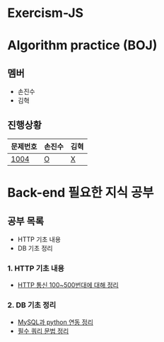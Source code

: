 # Exercism-JS

# Algorithm practice (BOJ)

## 멤버
- 손진수
- 김혁


## 진행상황
|문제번호|손진수|김혁|
|--|--|--|
|[1004](https://www.acmicpc.net/problem/1463)|[O](https://rhange.tistory.com/205?category=1186439)|[X](https://rhange.tistory.com/205?category=1186439)|


# Back-end 필요한 지식 공부

## 공부 목록
- HTTP 기초 내용
- DB 기초 정리

### 1. HTTP 기초 내용
- [HTTP 통신 100~500번대에 대해 정리]()

### 2. DB 기초 정리
- [MySQL과 python 연동 정리]()
- [필수 쿼리 문법 정리]()
